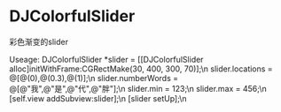 # DJColorfulSlider
彩色渐变的slider


Useage:
    DJColorfulSlider *slider = [[DJColorfulSlider alloc]initWithFrame:CGRectMake(30, 400, 300, 70)];\n
    slider.locations = @[@(0),@(0.3),@(1)];\n
    slider.numberWords = @[@"我",@"是",@"代",@"胖"];\n
    slider.min = 123;\n
    slider.max = 456;\n
    [self.view addSubview:slider];\n
    [slider setUp];\n
    
    

